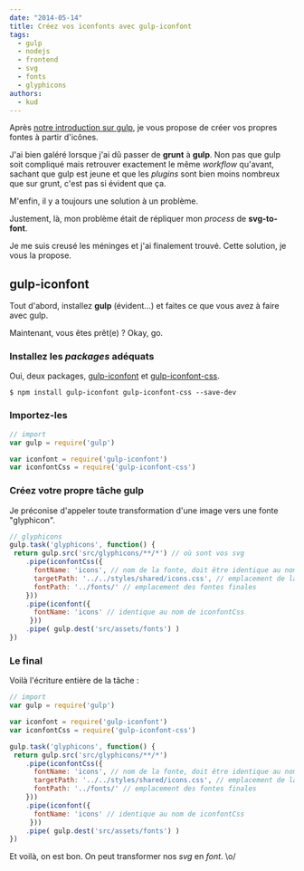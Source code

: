 ```yaml
---
date: "2014-05-14"
title: Créez vos iconfonts avec gulp-iconfont
tags:
  - gulp
  - nodejs
  - frontend
  - svg
  - fonts
  - glyphicons
authors:
  - kud
---
```


Après [notre introduction sur gulp](/fr/articles/js/gulp/), je vous propose de créer vos propres fontes à partir d'icônes.

J'ai bien galéré lorsque j'ai dû passer de **grunt** à **gulp**. Non pas que gulp soit compliqué mais retrouver exactement le même _workflow_ qu'avant, sachant que gulp est jeune et que les _plugins_ sont bien moins nombreux que sur grunt, c'est pas si évident que ça.

M'enfin, il y a toujours une solution à un problème.

Justement, là, mon problème était de répliquer mon _process_ de **svg-to-font**.

Je me suis creusé les méninges et j'ai finalement trouvé. Cette solution, je vous la propose.

## gulp-iconfont

Tout d'abord, installez **gulp** (évident...) et faites ce que vous avez à faire avec gulp.

Maintenant, vous êtes prêt(e) ? Okay, go.

### Installez les _packages_ adéquats

Oui, deux packages, [gulp-iconfont](https://github.com/nfroidure/gulp-iconfont) et [gulp-iconfont-css](https://github.com/backflip/gulp-iconfont-css).

```console
$ npm install gulp-iconfont gulp-iconfont-css --save-dev
```

### Importez-les

```js
// import
var gulp = require('gulp')

var iconfont = require('gulp-iconfont')
var iconfontCss = require('gulp-iconfont-css')
```

### Créez votre propre tâche gulp

Je préconise d'appeler toute transformation d'une image vers une fonte "glyphicon".

```js
// glyphicons
gulp.task('glyphicons', function() {
 return gulp.src('src/glyphicons/**/*') // où sont vos svg
    .pipe(iconfontCss({
      fontName: 'icons', // nom de la fonte, doit être identique au nom du plugin iconfont
      targetPath: '../../styles/shared/icons.css', // emplacement de la css finale
      fontPath: '../fonts/' // emplacement des fontes finales
    }))
    .pipe(iconfont({
      fontName: 'icons' // identique au nom de iconfontCss
     }))
    .pipe( gulp.dest('src/assets/fonts') )
})
```


### Le final

Voilà l'écriture entière de la tâche :

```js
// import
var gulp = require('gulp')

var iconfont = require('gulp-iconfont')
var iconfontCss = require('gulp-iconfont-css')

gulp.task('glyphicons', function() {
 return gulp.src('src/glyphicons/**/*')
    .pipe(iconfontCss({
      fontName: 'icons', // nom de la fonte, doit être identique au nom du plugin iconfont
      targetPath: '../../styles/shared/icons.css', // emplacement de la css finale
      fontPath: '../fonts/' // emplacement des fontes finales
    }))
    .pipe(iconfont({
      fontName: 'icons' // identique au nom de iconfontCss
     }))
    .pipe( gulp.dest('src/assets/fonts') )
})
```

Et voilà, on est bon. On peut transformer nos _svg_ en _font_. \o/
